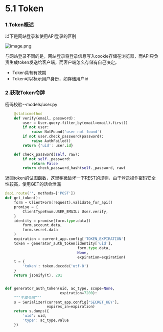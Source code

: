 # 5.1 Token

### 1.Token概述

以下是网站登录和使用API登录的区别

![image.png](https://upload-images.jianshu.io/upload_images/7220971-bd0b117b4d96a154.png?imageMogr2/auto-orient/strip%7CimageView2/2/w/1240)

与网站登录不同的是，网站登录将登录信息写入cookie存储在浏览器，而API只负责生成token发送给客户端，而客户端怎么存储有自己决定。
- Token具有有效期
- Token可以标示用户身份，如存储用户id

### 2.获取Token令牌
密码校验--models/user.py
```python
    @staticmethod
    def verify(email, password):
        user = User.query.filter_by(email=email).first()
        if not user:
            raise NotFound('user not found')
        if not user.check_password(password):
            raise AuthFailed()
        return {'uid': user.id}

    def check_password(self, raw):
        if not self._password:
            return False
        return check_password_hash(self._password, raw)
```

返回token的试图函数，这里稍微破坏一下REST的规则，由于登录操作密码安全性较高，使用GET的话会泄漏
```python
@api.route('', methods=['POST'])
def get_token():
    form = ClientForm(request).validate_for_api()
    promise = {
        ClientTypeEnum.USER_EMAIL: User.verify,
    }
    identity = promise[form.type.data](
        form.account.data,
        form.secret.data
    )
    expiration = current_app.config['TOKEN_EXPIRATION']
    token = generator_auth_token(identity['uid'],
                                 form.type.data,
                                 None,
                                 expiration=expiration)
    t = {
        'token': token.decode('utf-8')
    }
    return jsonify(t), 201


def generator_auth_token(uid, ac_type, scope=None,
                         expiration=7200):
    """生成令牌"""
    s = Serializer(current_app.config['SECRET_KEY'],
                   expires_in=expiration)
    return s.dumps({
        'uid': uid,
        'type': ac_type.value
    })
```